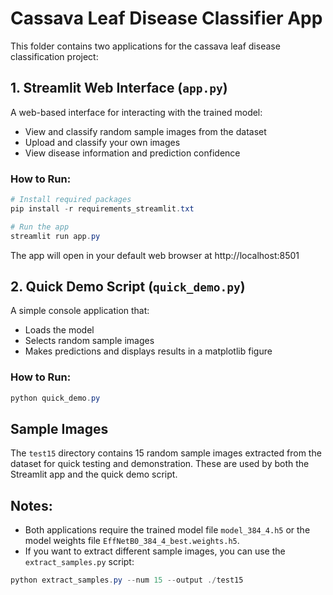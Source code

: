# Cassava Leaf Disease Classifier App

This folder contains two applications for the cassava leaf disease classification project:

## 1. Streamlit Web Interface (`app.py`)

A web-based interface for interacting with the trained model:

- View and classify random sample images from the dataset
- Upload and classify your own images
- View disease information and prediction confidence

### How to Run:

```powershell
# Install required packages
pip install -r requirements_streamlit.txt

# Run the app
streamlit run app.py
```

The app will open in your default web browser at http://localhost:8501

## 2. Quick Demo Script (`quick_demo.py`)

A simple console application that:
- Loads the model
- Selects random sample images
- Makes predictions and displays results in a matplotlib figure

### How to Run:

```powershell
python quick_demo.py
```

## Sample Images

The `test15` directory contains 15 random sample images extracted from the dataset for quick testing and demonstration. These are used by both the Streamlit app and the quick demo script.

## Notes:

- Both applications require the trained model file `model_384_4.h5` or the model weights file `EffNetB0_384_4_best.weights.h5`.
- If you want to extract different sample images, you can use the `extract_samples.py` script:

```powershell
python extract_samples.py --num 15 --output ./test15
```
